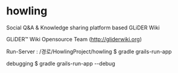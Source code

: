 howling
=======
Social Q&A & Knowledge sharing platform based GLiDER Wiki

GLiDER™ Wiki Opensource Team (http://gliderwiki.org)


Run-Server : /경로/HowlingProject/howling
$ gradle grails-run-app

debugging
$ gradle grails-run-app --debug
